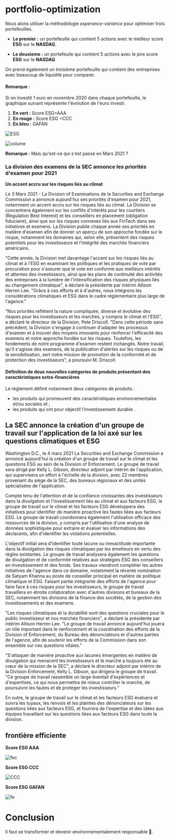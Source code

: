 # portfolio-optimization

Nous alons utiliser la méthodologie *esperance-variance* pour optimiser trois portefeuilles.

*   **Le premier :** un portefeuille qui contient  5 actions avec le meilleur score **ESG** sur le **NASDAQ**.

*   **Le deuxieme :** un portefeuile qui contient 5 actions avec le pire score **ESG** sur le **NASDAQ**


On prend également un troisième portefeuille qui contient des entreprises avec beaucoup de liquidité pour comparer. 

#### **Remarque :**

Si on investit 1 euro en novembre 2020 dans chaque portefeuille, le graphique suivant représente l'évolution de l'euro investi.


1.   **En vert :** Score ESG=AAA
2.   **En rouge :** Score ESG =CCC
3.   **En bleu :** GAFAN 


![ESG](https://user-images.githubusercontent.com/87573896/161515426-cd21ca92-2fe4-42f7-97b7-1a9509ff5e6d.png)

![volume](https://user-images.githubusercontent.com/87573896/213926012-96962311-dc21-4b75-ba4a-cfe2648916d0.png)


**Remarque :** Mais qu'est-ce qui s'est passé en Mars 2021 ?

### La division des examens de la SEC annonce les priorités d'examen pour 2021

**Un accent accru sur les risques liés au climat**

Le 3 Mars 2021 - La Division of Examinations de la Securities and Exchange Commission a annoncé aujourd'hui ses priorités d'examen pour 2021, notamment un accent accru sur les risques liés au climat. La Division se concentrera également sur les conflits d'intérêts pour les courtiers (Regulation Best Interest) et les conseillers en placement (obligation fiduciaire), ainsi que sur les risques connexes liés aux FinTech dans ses initiatives et examens. La Division publie chaque année ses priorités en matière d'examen afin de donner un aperçu de son approche fondée sur le risque, notamment les domaines qui, selon elle, présentent des risques potentiels pour les investisseurs et l'intégrité des marchés financiers américains. 

"Cette année, la Division met davantage l'accent sur les risques liés au climat et à l'ESG en examinant les politiques et les pratiques de vote par procuration pour s'assurer que le vote est conforme aux meilleurs intérêts et attentes des investisseurs, ainsi que les plans de continuité des activités des entreprises à la lumière de l'intensification des risques physiques liés au changement climatique", a déclaré la présidente par intérim Allison Herren Lee. "Grâce à ces efforts et à d'autres, nous intégrons les considérations climatiques et ESG dans le cadre réglementaire plus large de l'agence."

"Nos priorités reflètent la nature compliquée, diverse et évolutive des risques pour les investisseurs et les marchés, y compris le climat et l'ESG", a déclaré le directeur de la Division, Pete Driscoll. "Dans cette période sans précédent, la Division s'engage à continuer d'adapter les processus d'examen et à trouver des moyens innovants pour renforcer l'efficacité des examens et notre approche fondée sur les risques. Toutefois, les fondements de notre programme d'examen restent inchangés. Notre travail, qu'il s'agisse des examens, de la publication d'alertes sur les risques ou de la sensibilisation, sert notre mission de promotion de la conformité et de protection des investisseurs", a poursuivi M. Driscoll.




#### Définition de deux nouvelles catégories de produits présentant des caractéristiques extra-financières

Le règlement définit notamment deux catégories de produits :

*    les produits qui promeuvent des caractéristiques environnementales et/ou sociales  et ;
*    les produits qui ont pour objectif l’investissement durable .


## La SEC annonce la création d'un groupe de travail sur l'application de la loi axé sur les questions climatiques et ESG

Washington D.C., le 4 mars 2021
La Securities and Exchange Commission a annoncé aujourd'hui la création d'un groupe de travail sur le climat et les questions ESG au sein de la Division of Enforcement.  Le groupe de travail sera dirigé par Kelly L. Gibson, directeur adjoint par intérim de l'application, qui supervisera un effort à l'échelle de la division, avec 22 membres provenant du siège de la SEC, des bureaux régionaux et des unités spécialisées de l'application.

Compte tenu de l'attention et de la confiance croissantes des investisseurs dans la divulgation et l'investissement liés au climat et aux facteurs ESG, le groupe de travail sur le climat et les facteurs ESG développera des initiatives pour identifier de manière proactive les fautes liées aux facteurs ESG.  Le groupe de travail coordonnera également l'utilisation efficace des ressources de la division, y compris par l'utilisation d'une analyse de données sophistiquée pour extraire et évaluer les informations des déclarants, afin d'identifier les violations potentielles.

L'objectif initial sera d'identifier toute lacune ou inexactitude importante dans la divulgation des risques climatiques par les émetteurs en vertu des règles existantes.  Le groupe de travail analysera également les questions de divulgation et de conformité relatives aux stratégies ESG des conseillers en investissement et des fonds. Ses travaux viendront compléter les autres initiatives de l'agence dans ce domaine, notamment la récente nomination de Satyam Khanna au poste de conseiller principal en matière de politique climatique et ESG. Faisant partie intégrante des efforts de l'agence pour faire face à ces risques pour les investisseurs, le groupe de travail travaillera en étroite collaboration avec d'autres divisions et bureaux de la SEC, notamment les divisions de la finance des sociétés, de la gestion des investissements et des examens.

 "Les risques climatiques et la durabilité sont des questions cruciales pour le public investisseur et nos marchés financiers", a déclaré la présidente par intérim Allison Herren Lee. "Le groupe de travail annoncé aujourd'hui jouera un rôle important dans le renforcement et la coordination des efforts de la Division of Enforcement, du Bureau des dénonciateurs et d'autres parties de l'agence, afin de soutenir les efforts de la Commission dans son ensemble sur ces questions vitales."

"S'attaquer de manière proactive aux lacunes émergentes en matière de divulgation qui menacent les investisseurs et le marché a toujours été au cœur de la mission de la SEC", a déclaré le directeur adjoint par intérim de la Division Enforcement, Kelly L. Gibson, qui dirigera le groupe de travail. "Ce groupe de travail rassemble un large éventail d'expériences et d'expertises, ce qui nous permettra de mieux contrôler le marché, de poursuivre les fautes et de protéger les investisseurs."

En outre, le groupe de travail sur le climat et les facteurs ESG évaluera et suivra les tuyaux, les renvois et les plaintes des dénonciateurs sur les questions liées aux facteurs ESG, et fournira de l'expertise et des idées aux équipes travaillant sur les questions liées aux facteurs ESG dans toute la division.



## **frontière efficiente**

**Score ESG AAA**

![fec](https://user-images.githubusercontent.com/87573896/161527460-5b1e0713-8141-4735-82d7-87f122decc50.png)

**Score ESG CCC**

![CCC](https://user-images.githubusercontent.com/87573896/161781135-99b25ee8-adcd-4083-bc61-9e30ae180311.png)


**Score ESG GAFAN**

![fe](https://user-images.githubusercontent.com/87573896/161527716-00b4f7bf-ac49-4ad0-baf8-d4bc16c08d1c.png)

# **Conclusion** 
Il faut se transformer et devenir environnementalement responsable 🌳.
